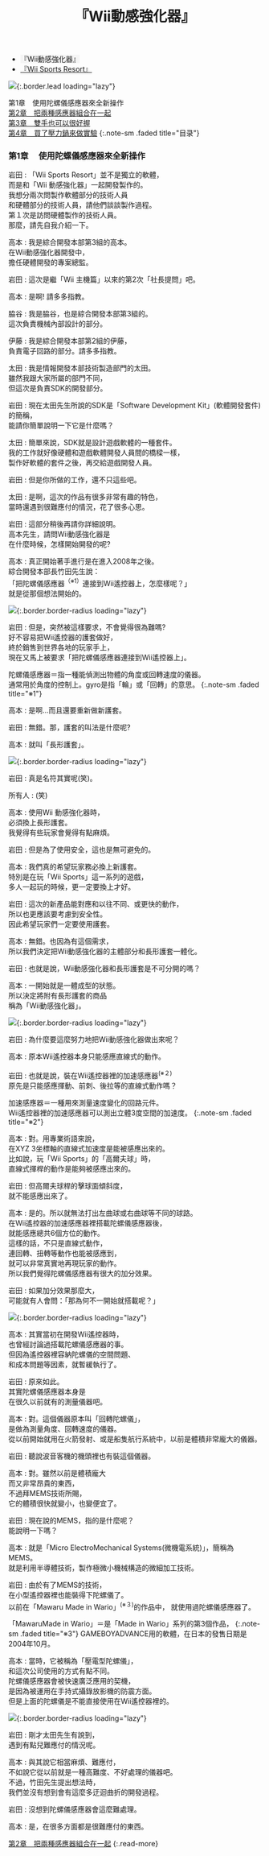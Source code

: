 ﻿---
layout: page
title: 『Wii動感強化器』
description: >
  简介
hide_description: true
---

<nav class="pagination heading clearfix" role="navigation">
  <ul>
    <li class="pagination-item">
      <a style="background-color:rgba(225,224,224,0.3);">
        『Wii動感強化器』
      </a>
    </li>
    <li class="pagination-item">
      <a href="../../vol2/1/">
        『Wii Sports Resort』
      </a>
    </li>
  </ul>
</nav>

![](/interviews/cht-hk/wii/wiisportsresort/vol1/img/wsr_interview_title_1.jpg){:.border.lead loading="lazy"}

第1章　使用陀螺儀感應器來全新操作<br>
[第2章　把兩種感應器組合在一起](2.md)<br>
[第3章　雙手也可以很好握](3.md)<br>
[第4章　買了壓力鍋來做實驗](4.md)
{:.note-sm .faded title="目录"}

### 第1章　 使用陀螺儀感應器來全新操作

岩田
: 「Wii Sports Resort」並不是獨立的軟體，<br>而是和「Wii 動感強化器」一起開發製作的。<br>我想分兩次問製作軟體部分的技術人員<br>和硬體部分的技術人員，請他們談談製作過程。<br>第１次是訪問硬體製作的技術人員。<br>那麼，請先自我介紹一下。

高本
: 我是綜合開發本部第3組的高本。<br>在Wii動感強化器開發中，<br>擔任硬體開發的專案總監。
 

岩田
: 這次是繼「Wii 主機篇」以來的第2次「社長提問」吧。

高本
: 是啊! 請多多指教。

脇谷
: 我是脇谷，也是綜合開發本部第3組的。<br>這次負責機械內部設計的部分。

伊藤
: 我是綜合開發本部第2組的伊藤，<br>負責電子回路的部分。請多多指教。

太田
: 我是情報開發本部技術製造部門的太田。<br>雖然我跟大家所屬的部門不同，<br>但這次是負責SDK的開發部分。

岩田
: 現在太田先生所說的SDK是「Software Development Kit」(軟體開發套件)的簡稱，<br>能請你簡單說明一下它是什麼嗎？

太田
: 簡單來說，SDK就是設計遊戲軟體的一種套件。<br>我的工作就好像硬體和遊戲軟體開發人員間的橋樑一樣，<br>製作好軟體的套件之後，再交給遊戲開發人員。

岩田
: 但是你所做的工作，還不只這些吧。

太田
: 是啊，這次的作品有很多非常有趣的特色，<br>當時還遇到很難應付的情況，花了很多心思。
 

岩田
: 這部分稍後再請你詳細說明。<br>高本先生，請問Wii動感強化器是<br>在什麼時候，怎樣開始開發的呢?

高本
: 真正開始著手進行是在進入2008年之後。<br>綜合開發本部長竹田先生說：<br>「把陀螺儀感應器<sup>（※1）</sup>連接到Wii遙控器上，怎麼樣呢？」<br>就是從那個想法開始的。


![](/interviews/cht-hk/wii/wiisportsresort/vol1/img/wsr_interview_1.jpg){:.border.border-radius loading="lazy"}

岩田
: 但是，突然被這樣要求，不會覺得很為難嗎?<br>好不容易把Wii遙控器的護套做好，<br>終於銷售到世界各地的玩家手上，<br>現在又馬上被要求「把陀螺儀感應器連接到Wii遙控器上」。

陀螺儀感應器＝指一種能偵測出物體的角度或回轉速度的儀器。<br>通常用於角度的控制上。gyro是指「輪」或「回轉」的意思。
{:.note-sm .faded title="※1"}

高本
: 是啊…而且還要重新做新護套。

岩田
: 無錯。那，護套的叫法是什麼呢?

高本
: 就叫「長形護套」。

![](/interviews/cht-hk/wii/wiisportsresort/vol1/img/wsr_interview_2.jpg){:.border.border-radius loading="lazy"}

岩田
: 真是名符其實呢(笑)。 

所有人
: (笑)

高本
: 使用Wii 動感強化器時，<br>必須換上長形護套。<br>我覺得有些玩家會覺得有點麻煩。

岩田
: 但是為了使用安全，這也是無可避免的。
 

高本
: 我們真的希望玩家務必換上新護套。<br>特別是在玩「Wii Sports」這一系列的遊戲，<br>多人一起玩的時候，更一定要換上才好。

岩田
: 這次的新產品能對應和以往不同、或更快的動作，<br>所以也更應該要考慮到安全性。<br>因此希望玩家們一定要使用護套。

高本
: 無錯。也因為有這個需求，<br>所以我們決定把Wii動感強化器的主體部分和長形護套一體化。

岩田
: 也就是說，Wii動感強化器和長形護套是不可分開的嗎？

高本
: 一開始就是一體成型的狀態。<br>所以決定將附有長形護套的商品<br>稱為「Wii動感強化器」。 

![](/interviews/cht-hk/wii/wiisportsresort/vol1/img/wsr_interview_3.jpg){:.border.border-radius loading="lazy"}

岩田
: 為什麼要這麼努力地把Wii動感強化器做出來呢？

高本
: 原本Wii遙控器本身只能感應直線式的動作。
 

岩田
: 也就是說，裝在Wii遙控器裡的加速感應器<sup>(※２)</sup><br>原先是只能感應揮動、前刺、後拉等的直線式動作嗎？

加速感應器＝一種用來測量速度變化的回路元件。<br>Wii遙控器裡的加速感應器可以測出立體3度空間的加速度。
{:.note-sm .faded title="※2"}


高本
: 對。用專業術語來說，<br>
在XYZ 3坐標軸的直線式加速度是能被感應出來的。<br>比如說，玩「Wii Sports」的「高爾夫球」時，<br>
直線式揮桿的動作是能夠被感應出來的。

岩田
: 但高爾夫球桿的擊球面傾斜度，<br>就不能感應出來了。

高本
: 是的。所以就無法打出左曲球或右曲球等不同的球路。<br>在Wii遙控器的加速感應器裡搭載陀螺儀感應器後，<br>
就能感應總共6個方位的動作。<br>這樣的話，不只是直線式動作，<br>連回轉、扭轉等動作也能被感應到，<br>就可以非常真實地再現玩家的動作。<br>所以我們覺得陀螺儀感應器有很大的加分效果。

岩田
: 如果加分效果那麼大，<br>可能就有人會問：「那為何不一開始就搭載呢？」

![](/interviews/cht-hk/wii/wiisportsresort/vol1/img/wsr_interview_4.jpg){:.border.border-radius loading="lazy"}

高本
: 其實當初在開發Wii遙控器時，<br>也曾經討論過搭載陀螺儀感應器的事。<br>但因為遙控器裡容納陀螺儀的空間問題、<br>和成本問題等因素，就暫緩執行了。 

岩田
: 原來如此。<br>其實陀螺儀感應器本身是<br>在很久以前就有的測量儀器吧。 

高本
: 對。這個儀器原本叫「回轉陀螺儀」，<br>是做為測量角度、回轉速度的儀器。<br>從以前開始就用在火箭發射、或是船隻航行系統中，以前是體積非常龐大的儀器。

岩田
: 聽說波音客機的機頭裡也有裝這個儀器。 

高本
: 對。雖然以前是體積龐大<br>而又非常昂貴的東西，<br>不過拜MEMS技術所賜，<br>它的體積很快就變小，也變便宜了。

岩田
: 現在說的MEMS，指的是什麼呢？<br>能說明一下嗎？ 

高本
: 就是「Micro ElectroMechanical Systems(微機電系統)」，簡稱為MEMS。<br>就是利用半導體技術，製作極微小機械構造的微細加工技術。 

岩田
: 由於有了MEMS的技術，<br>在小型遙控器裡也能裝得下陀螺儀了。<br>以前在「Mawaru Made in Wario」<sup>(※３)</sup>的作品中， 
就使用過陀螺儀感應器了。

「MawaruMade in Wario」＝是「Made in Wario」系列的第3個作品， 
{:.note-sm .faded title="※3"}
GAMEBOYADVANCE用的軟體，在日本的發售日期是2004年10月。

高本
: 當時，它被稱為「壓電型陀螺儀」，<br>和這次公司使用的方式有點不同。<br>陀螺儀感應器會被快速廣泛應用的契機，<br>是因為被運用在手持式攝錄放影機的防震方面。<br>但是上面的陀螺儀是不能直接使用在Wii遙控器裡的。

![](/interviews/cht-hk/wii/wiisportsresort/vol1/img/wsr_interview_5.jpg){:.border.border-radius loading="lazy"}

岩田
: 剛才太田先生有說到，<br>遇到有點兒難應付的情況呢。

高本
: 與其說它相當麻煩、難應付，<br>不如說它從以前就是一種高難度、不好處理的儀器吧。<br>不過，竹田先生提出想法時，<br>我們並沒有想到會有這麼多迂迴曲折的開發過程。

岩田
: 沒想到陀螺儀感應器會這麼難處理。

高本
: 是，在很多方面都是很難應付的東西。

[第2章　把兩種感應器組合在一起](2.md)
{:.read-more}